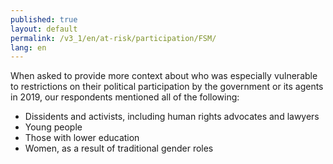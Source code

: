```yaml
---
published: true
layout: default
permalink: /v3_1/en/at-risk/participation/FSM/
lang: en
---
```

When asked to provide more context about who was especially vulnerable to restrictions on their political participation by the government or its agents in 2019, our respondents mentioned all of the following: 

- Dissidents and activists, including human rights advocates and lawyers 
- Young people 
- Those with lower education 
- Women, as a result of traditional gender roles
